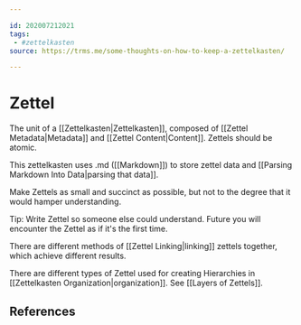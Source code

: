 ```yaml
---

id: 202007212021
tags:
 - #zettelkasten
source: https://trms.me/some-thoughts-on-how-to-keep-a-zettelkasten/

---
```


# Zettel

The unit of a [[Zettelkasten|Zettelkasten]], composed of [[Zettel Metadata|Metadata]] and [[Zettel Content|Content]]. Zettels should be atomic.

This zettelkasten uses .md ([[Markdown]]) to store zettel data and [[Parsing Markdown Into Data|parsing that data]].

Make Zettels as small and succinct as possible, but not to the degree that it would hamper understanding.

Tip: Write Zettel so someone else could understand. Future you will encounter the Zettel as if it's the first time.

There are different methods of [[Zettel Linking|linking]] zettels together, which achieve different results.

There are different types of Zettel used for creating Hierarchies in [[Zettelkasten Organization|organization]]. See [[Layers of Zettels]].

## References
